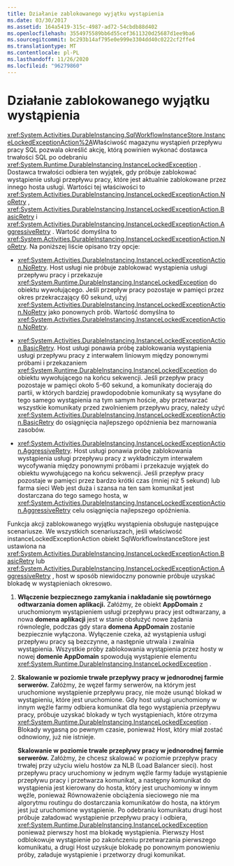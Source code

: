 ```yaml
---
title: Działanie zablokowanego wyjątku wystąpienia
ms.date: 03/30/2017
ms.assetid: 164a5419-315c-4987-ad72-54cbdb88d402
ms.openlocfilehash: 3554975589bb6d55cef3611320d25687d1ee9ba6
ms.sourcegitcommit: bc293b14af795e0e999e3304dd40c0222cf2ffe4
ms.translationtype: MT
ms.contentlocale: pl-PL
ms.lasthandoff: 11/26/2020
ms.locfileid: "96279860"
---
```

# <a name="instance-locked-exception-action"></a>Działanie zablokowanego wyjątku wystąpienia

<xref:System.Activities.DurableInstancing.SqlWorkflowInstanceStore.InstanceLockedExceptionAction%2A>Właściwość magazynu wystąpień przepływu pracy SQL pozwala określić akcję, którą powinien wykonać dostawca trwałości SQL po odebraniu <xref:System.Runtime.DurableInstancing.InstanceLockedException> . Dostawca trwałości odbiera ten wyjątek, gdy próbuje zablokować wystąpienie usługi przepływu pracy, które jest aktualnie zablokowane przez innego hosta usługi. Wartości tej właściwości to <xref:System.Activities.DurableInstancing.InstanceLockedExceptionAction.NoRetry> , <xref:System.Activities.DurableInstancing.InstanceLockedExceptionAction.BasicRetry> i <xref:System.Activities.DurableInstancing.InstanceLockedExceptionAction.AggressiveRetry> . Wartość domyślna to <xref:System.Activities.DurableInstancing.InstanceLockedExceptionAction.NoRetry>. Na poniższej liście opisano trzy opcje:  
  
- <xref:System.Activities.DurableInstancing.InstanceLockedExceptionAction.NoRetry>. Host usługi nie próbuje zablokować wystąpienia usługi przepływu pracy i przekazuje <xref:System.Runtime.DurableInstancing.InstanceLockedException> do obiektu wywołującego.  Jeśli przepływ pracy pozostaje w pamięci przez okres przekraczający 60 sekund, użyj <xref:System.Activities.DurableInstancing.InstanceLockedExceptionAction.NoRetry> jako ponownych prób. Wartość domyślna to <xref:System.Activities.DurableInstancing.InstanceLockedExceptionAction.NoRetry>.  
  
- <xref:System.Activities.DurableInstancing.InstanceLockedExceptionAction.BasicRetry>. Host usługi ponawia próbę zablokowania wystąpienia usługi przepływu pracy z interwałem liniowym między ponownymi próbami i przekazaniem <xref:System.Runtime.DurableInstancing.InstanceLockedException> do obiektu wywołującego na końcu sekwencji. Jeśli przepływ pracy pozostaje w pamięci około 5-60 sekund, a komunikaty docierają do partii, w których bardziej prawdopodobnie komunikaty są wysyłane do tego samego wystąpienia na tym samym hoście, aby przetwarzać wszystkie komunikaty przed zwolnieniem przepływu pracy, należy użyć <xref:System.Activities.DurableInstancing.InstanceLockedExceptionAction.BasicRetry> do osiągnięcia najlepszego opóźnienia bez marnowania zasobów.  
  
- <xref:System.Activities.DurableInstancing.InstanceLockedExceptionAction.AggressiveRetry>. Host usługi ponawia próbę zablokowania wystąpienia usługi przepływu pracy z wykładniczym interwałem wycofywania między ponownymi próbami i przekazuje wyjątek do obiektu wywołującego na końcu sekwencji. Jeśli przepływ pracy pozostaje w pamięci przez bardzo krótki czas (mniej niż 5 sekund) lub farma sieci Web jest duża i szansa na ten sam komunikat jest dostarczana do tego samego hosta, w <xref:System.Activities.DurableInstancing.InstanceLockedExceptionAction.AggressiveRetry> celu osiągnięcia najlepszego opóźnienia.  
  
 Funkcja akcji zablokowanego wyjątku wystąpienia obsługuje następujące scenariusze. We wszystkich scenariuszach, jeśli właściwość instanceLockedExceptionAction obiekt SqlWorkflowInstanceStore jest ustawiona na <xref:System.Activities.DurableInstancing.InstanceLockedExceptionAction.BasicRetry> lub <xref:System.Activities.DurableInstancing.InstanceLockedExceptionAction.AggressiveRetry> , host w sposób niewidoczny ponownie próbuje uzyskać blokadę w wystąpieniach okresowo.  
  
1. **Włączenie bezpiecznego zamykania i nakładanie się powtórnego odtwarzania domen aplikacji.** Załóżmy, że obiekt **AppDomain** z uruchomionym wystąpieniem usługi przepływu pracy jest odtwarzany, a nowa **domena aplikacji** jest w stanie obsłużyć nowe żądania równolegle, podczas gdy stara **domena AppDomain** zostanie bezpiecznie wyłączona. Wyłączenie czeka, aż wystąpienia usługi przepływu pracy są bezczynne, a następnie utrwala i zwalnia wystąpienia. Wszystkie próby zablokowania wystąpienia przez hosty w nowej **domenie AppDomain** spowodują wystąpienie elementu <xref:System.Runtime.DurableInstancing.InstanceLockedException> .  
  
2. **Skalowanie w poziomie trwałe przepływy pracy w jednorodnej farmie serwerów.** Załóżmy, że węzeł farmy serwerów, na którym jest uruchomione wystąpienie przepływu pracy, nie może usunąć blokad w wystąpieniu, które jest uruchomione. Gdy host usługi uruchomiony w innym węźle farmy odbiera komunikat dla tego wystąpienia przepływu pracy, próbuje uzyskać blokady w tych wystąpieniach, które otrzyma <xref:System.Runtime.DurableInstancing.InstanceLockedException> . Blokady wygasną po pewnym czasie, ponieważ Host, który miał zostać odnowiony, już nie istnieje.  
  
     **Skalowanie w poziomie trwałe przepływy pracy w jednorodnej farmie serwerów.**  Załóżmy, że chcesz skalować w poziomie przepływ pracy trwałej przy użyciu wielu hostów za NLB (Load Balancer sieci). host przepływu pracy uruchomiony w jednym węźle farmy ładuje wystąpienie przepływu pracy i przetwarza komunikat, a następny komunikat do wystąpienia jest kierowany do hosta, który jest uruchomiony w innym węźle, ponieważ Równoważenie obciążenia sieciowego nie ma algorytmu routingu do dostarczania komunikatów do hosta, na którym jest już uruchomione wystąpienie. Po odebraniu komunikatu drugi host próbuje załadować wystąpienie przepływu pracy i odbiera, <xref:System.Runtime.DurableInstancing.InstanceLockedException> ponieważ pierwszy host ma blokadę wystąpienia. Pierwszy Host odblokowuje wystąpienie po zakończeniu przetwarzania pierwszego komunikatu, a drugi Host uzyskuje blokadę po ponownym ponowieniu próby, załaduje wystąpienie i przetworzy drugi komunikat.
